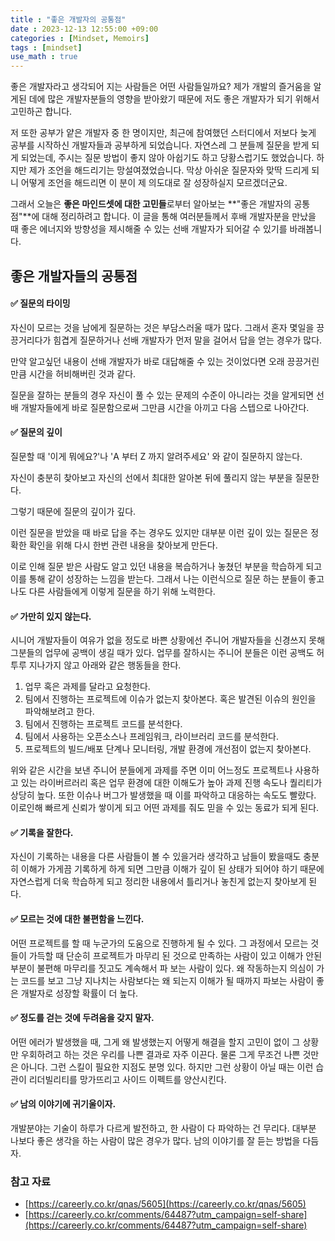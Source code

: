 ```yaml
---
title : "좋은 개발자의 공통점"
date : 2023-12-13 12:55:00 +09:00
categories : [Mindset, Memoirs]
tags : [mindset]
use_math : true
---
```


좋은 개발자라고 생각되어 지는 사람들은 어떤 사람들일까요? 제가 개발의 즐거움을 알게된 데에 많은 개발자분들의 영향을 받아왔기 때문에 저도 좋은 개발자가 되기 위해서 고민하곤 합니다. 

저 또한 공부가 얕은 개발자 중 한 명이지만, 최근에 참여했던 스터디에서 저보다 늦게 공부를 시작하신 개발자들과 공부하게 되었습니다. 자연스레 그 분들께 질문을 받게 되게 되었는데, 주시는 질문 방법이 좋지 않아 아쉽기도 하고 당황스럽기도 했었습니다. 하지만 제가 조언을 해드리기는 망설여졌었습니다. 막상 아쉬운 질문자와 맞딱 드리게 되니 어떻게 조언을 해드리면 이 분이 제 의도대로 잘 성장하실지 모르겠더군요. 

그래서 오늘은 **좋은 마인드셋에 대한 고민들**로부터 알아보는 **"좋은 개발자의 공통점"**에 대해 정리하려고 합니다. 이 글을 통해 여러분들께서 후배 개발자분을 만났을 때 좋은 에너지와 방향성을 제시해줄 수 있는 선배 개발자가 되어갈 수 있기를 바래봅니다.

## 좋은 개발자들의 공통점

#### ✅️ 질문의 타이밍

자신이 모르는 것을 남에게 질문하는 것은 부담스러울 때가 많다. 그래서 혼자 몇일을 끙끙거리다가 힘겹게 질문하거나 선배 개발자가 먼저 말을 걸어서 답을 얻는 경우가 많다.

만약 알고싶던 내용이 선배 개발자가 바로 대답해줄 수 있는 것이었다면 오래 끙끙거린만큼 시간을 허비해버린 것과 같다.

질문을 잘하는 분들의 경우 자신이 풀 수 있는 문제의 수준이 아니라는 것을 알게되면 선배 개발자들에게 바로 질문함으로써 그만큼 시간을 아끼고 다음 스텝으로 나아간다.

#### ✅️ 질문의 깊이

질문할 때 '이게 뭐에요?'나 'A 부터 Z 까지 알려주세요' 와 같이 질문하지 않는다.

자신이 충분히 찾아보고 자신의 선에서 최대한 알아본 뒤에 풀리지 않는 부분을 질문한다.

그렇기 때문에 질문의 깊이가 깊다.

이런 질문을 받았을 때 바로 답을 주는 경우도 있지만 대부분 이런 깊이 있는 질문은 정확한 확인을 위해 다시 한번 관련 내용을 찾아보게 만든다.

이로 인해 질문 받은 사람도 알고 있던 내용을 복습하거나 놓쳤던 부분을 학습하게 되고 이를 통해 같이 성장하는 느낌을 받는다. 그래서 나는 이런식으로 질문 하는 분들이 좋고 나도 다른 사람들에게 이렇게 질문을 하기 위해 노력한다.

#### ✅️ 가만히 있지 않는다.

시니어 개발자들이 여유가 없을 정도로 바쁜 상황에선 주니어 개발자들을 신경쓰지 못해 그분들의 업무에 공백이 생길 때가 있다. 업무를 잘하시는 주니어 분들은 이런 공백도 허투루 지나가지 않고 아래와 같은 행동들을 한다.

1. 업무 혹은 과제를 달라고 요청한다.
2. 팀에서 진행하는 프로젝트에 이슈가 없는지 찾아본다. 혹은 발견된 이슈의 원인을 파악해보려고 한다.
3. 팀에서 진행하는 프로젝트 코드를 분석한다.
4. 팀에서 사용하는 오픈소스나 프레임워크, 라이브러리 코드를 분석한다.
5. 프로젝트의 빌드/배포 단계나 모니터링, 개발 환경에 개선점이 없는지 찾아본다.

위와 같은 시간을 보낸 주니어 분들에게 과제를 주면 이미 어느정도 프로젝트나 사용하고 있는 라이버르러리 혹은 업무 환경에 대한 이해도가 높아 과제 진행 속도나 퀄리티가 상당히 높다. 또한 이슈나 버그가 발생했을 때 이를 파악하고 대응하는 속도도 빨랐다. 이로인해 빠르게 신뢰가 쌓이게 되고 어떤 과제를 줘도 믿을 수 있는 동료가 되게 된다.

#### ✅️ 기록을 잘한다.

자신이 기록하는 내용을 다른 사람들이 볼 수 있을거라 생각하고 남들이 봤을때도 충분히 이해가 가게끔 기록하게 하게 되면 그만큼 이해가 깊이 된 상태가 되어야 하기 때문에 자연스럽게 더욱 학습하게 되고 정리한 내용에서 틀리거나 놓친게 없는지 찾아보게 된다.

#### ✅️ 모르는 것에 대한 불편함을 느낀다.

어떤 프로젝트를 할 때 누군가의 도움으로 진행하게 될 수 있다. 그 과정에서 모르는 것들이 가득할 때 단순히 프로젝트가 마무리 된 것으로 만족하는 사람이 있고 이해가 안된 부분이 불편해 마무리를 짓고도 계속해서 파 보는 사람이 있다. 왜 작동하는지 의심이 가는 코드를 보고 그냥 지나치는 사람보다는 왜 되는지 이해가 될 때까지 파보는 사람이 좋은 개발자로 성장할 확률이 더 높다.

#### ✅️ 정도를 걷는 것에 두려움을 갖지 말자.

어떤 에러가 발생했을 때, 그게 왜 발생했는지 어떻게 해결을 할지 고민이 없이 그 상황만 우회하려고 하는 것은 우리를 나쁜 결과로 자주 이끈다. 물론 그게 무조건 나쁜 것만은 아니다. 그런 스킬이 필요한 지점도 분명 있다. 하지만 그런 상황이 아닐 때는 이런 습관이 리더빌리티를 망가뜨리고 사이드 이펙트를 양산시킨다.

#### ✅️ 남의 이야기에 귀기울이자.

개발분야는 기술이 하루가 다르게 발전하고, 한 사람이 다 파악하는 건 무리다. 대부분 나보다 좋은 생각을 하는 사람이 많은 경우가 많다. 남의 이야기를 잘 듣는 방법을 다듬자.

### 참고 자료

- [https://careerly.co.kr/qnas/5605](https://careerly.co.kr/qnas/5605)
- [https://careerly.co.kr/comments/64487?utm_campaign=self-share](https://careerly.co.kr/comments/64487?utm_campaign=self-share)



